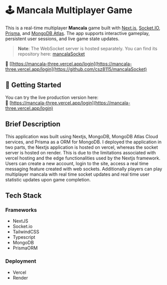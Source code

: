 # 🕹️ Mancala Multiplayer Game

This is a real-time multiplayer **Mancala** game built with [Next.js](https://nextjs.org), [Socket.IO](https://socket.io/), [Prisma](https://www.prisma.io/), and [MongoDB Atlas](https://www.mongodb.com/atlas). The app supports interactive gameplay, persistent user sessions, and live game state updates.

> **Note**: The WebSocket server is hosted separately. You can find its repository here: [mancalaSocket](https://github.com/csz8115/mancalaSocket)

🔗 [[https://mancala-three.vercel.app/login](https://mancala-three.vercel.app/login](https://github.com/csz8115/mancalaSocket)

## 🚀 Getting Started

You can try the live production version here:  
🔗 [https://mancala-three.vercel.app/login](https://mancala-three.vercel.app/login)

## Brief Description 

This application was built using Nextjs, MongoDB, MongoDB Atlas Cloud services, and Prisma as a ORM for MongoDB. I deployed the application in two parts, the Nextjs application is hosted on vercel, whereas the socket server is hosted on render. This is due to the limitations associated with vercel hosting and the edge functionalities used by the Nextjs framework. Users can create a new account, login to the site, access a real time messaging feature created with web sockets. Additionally players can play multiplayer mancala with real time socket updates and real time user statistic updates upon game completion.

## Tech Stack 

### Frameworks
- NextJS
- Socket.io 
- TailwindCSS
- Typescript 
- MongoDB 
- PrismaORM

### Deployment
- Vercel
- Render

